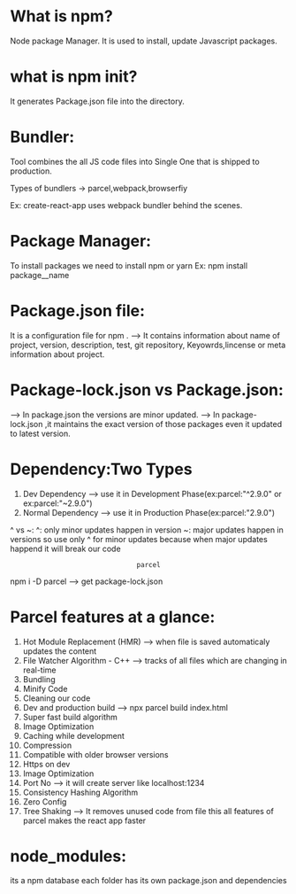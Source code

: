 # What is npm?
Node package Manager.
It is used to install, update Javascript packages.

# what is npm init?
It generates Package.json file into the directory. 

# Bundler:
Tool combines the all JS code files into Single One that is shipped to production.

Types of bundlers -> parcel,webpack,browserfiy

Ex: create-react-app uses webpack bundler behind the scenes.

# Package Manager:
To install packages we need to install npm or yarn 
Ex: npm install package__name

# Package.json file:
It is a configuration file for npm .
--> It contains information about name of project, version, description, test, git repository, Keyowrds,lincense or meta information about project.

# Package-lock.json vs Package.json:
--> In package.json the versions are minor updated.
--> In package-lock.json ,it maintains the exact version of those packages even it updated to latest version.

# Dependency:Two Types
1. Dev Dependency --> use it in Development Phase(ex:parcel:"^2.9.0" or ex:parcel:"~2.9.0")
2. Normal Dependency --> use it in Production Phase(ex:parcel:"2.9.0")

^ vs ~:
^: only minor updates happen in version
~: major updates happen in versions
so use only ^ for minor updates because when major updates happend it will break our code

                                    parcel
npm i -D parcel --> get package-lock.json

# Parcel features at a glance:
1. Hot Module Replacement (HMR) --> when file is saved automaticaly updates the content
2. File Watcher Algorithm - C++ --> tracks of all files which are changing in real-time
3. Bundling
4. Minify Code
5. Cleaning our code
6. Dev and production build --> npx parcel build index.html
7. Super fast build algorithm
8. Image Optimization
9. Caching while development
10. Compression
11. Compatible with older browser versions
12. Https on dev 
13. Image Optimization
14. Port No --> it will create server like localhost:1234
15. Consistency Hashing Algorithm
16. Zero Config
17. Tree Shaking --> It removes unused code from file
this all features of parcel makes the react app faster

# node_modules:
its a npm database
each folder has its own package.json and dependencies

